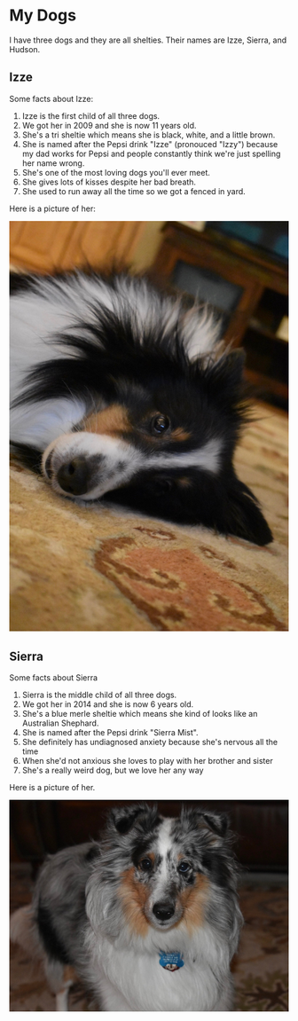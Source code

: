 <h1>My Dogs</h1>
<p>I have three dogs and they are all shelties. Their names are Izze, Sierra, and Hudson.</p>
<h2>Izze</h2>
<p>Some facts about Izze:</p>
<ol>
  <li>Izze is the first child of all three dogs.</li> 
  <li>We got her in 2009 and she is now 11 years old.</li>
  <li>She's a tri sheltie which means she is black, white, and a little brown.</li>
  <li>She is named after the Pepsi drink "Izze" (pronouced "Izzy") because my dad works for Pepsi and people constantly think we're just spelling her name wrong.</li>
  <li>She's one of the most loving dogs you'll ever meet.</li>
  <li>She gives lots of kisses despite her bad breath.</li>
  <li>She used to run away all the time so we got a fenced in yard.</li>
</ol>
<p>Here is a picture of her:</p>
<img alt="Izze" src="4707A11A-CA99-430D-BFB1-D85D353EF7A6.jpeg">

<h2>Sierra</h2>
<p>Some facts about Sierra</p>
<ol>
  <li>Sierra is the middle child of all three dogs.</li>
  <li>We got her in 2014 and she is now 6 years old.</li>
  <li>She's a blue merle sheltie which means she kind of looks like an Australian Shephard.</li>
  <li>She is named after the Pepsi drink "Sierra Mist".</li>
  <li>She definitely has undiagnosed anxiety because she's nervous all the time</li>
  <li>When she'd not anxious she loves to play with her brother and sister</li>
  <li>She's a really weird dog, but we love her any way</li>
</ol>
<p>Here is a picture of her.</p>
<img alt="Sierra" src="979451D5-0A7F-4CC0-B0FD-0356752A9185.jpeg">
